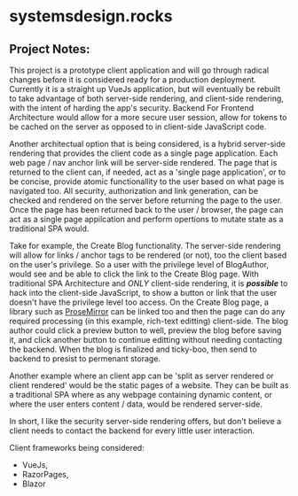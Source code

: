 # systemsdesign.rocks

## Project Notes:

This project is a prototype client application and will go through radical changes before it is considered ready for a production deployment. Currently it is a straight up VueJs application, but will eventually be rebuilt to take advantage of both server-side rendering, and client-side rendering, with the intent of harding the app's security. Backend For Frontend Architecture would allow for a more secure user session, allow for tokens to be cached on the server as opposed to in client-side JavaScript code. 

Another architectual option that is being considered, is a hybrid server-side rendering that provides the client code as a single page application. Each web page / nav anchor link will be server-side rendered. The page that is returned to the client can, if needed, act as a 'single page application', or to be concise, provide atomic functionallity to the user based on what page is navigated too. All security, authorization and link generation, can be checked and rendered on the server before returning the page to the user. Once the page has been returned back to the user / browser, the page can act as a single page appilcation and perform opertions to mutate state as a traditional SPA would.

Take for example, the Create Blog functionality. The server-side rendering will allow for links / anchor tags to be rendered (or not), too the client based on the user's privilege. So a user with the privilege level of BlogAuthor, would see and be able to click the link to the Create Blog page. With traditional SPA Architecture and _ONLY_ client-side rendering, it is **_possible_** to hack into the client-side JavaScript, to show a button or link that the user doesn't have the privilege level too access. 
On the Create Blog page, a library such as [ProseMirror](https://prosemirror.net/) can be linked too and then the page can do any required processing (in this example, rich-text editting) client-side. The blog author could click a preview button to well, preview the blog before saving it, and click another button to continue editting without needing contacting the backend. When the blog is finalized and ticky-boo, then send to backend to presist to permenant storage.

Another example where an client app can be 'split as server rendered or client rendered' would be the static pages of a website. They can be built as a traditional SPA where as any webpage containing dynamic content, or where the user enters content / data, would be rendered server-side. 

In short, I like the security server-side rendering offers, but don't believe a client needs to contact the backend for every little user interaction.

Client frameworks being considered:
* VueJs, 
* RazorPages, 
* Blazor

